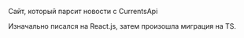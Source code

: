 Сайт, который парсит новости с CurrentsApi

Изначально писался на React.js, затем произошла миграция на TS.
